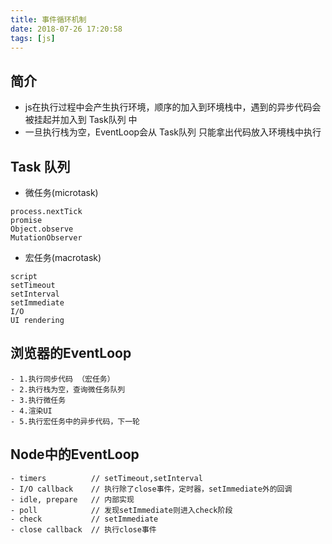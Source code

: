 ```yaml
---
title: 事件循环机制
date: 2018-07-26 17:20:58
tags: [js]
---
```


## 简介

- js在执行过程中会产生执行环境，顺序的加入到环境栈中，遇到的异步代码会被挂起并加入到 Task队列 中
- 一旦执行栈为空，EventLoop会从 Task队列 只能拿出代码放入环境栈中执行

## Task 队列

- 微任务(microtask)
```
process.nextTick
promise
Object.observe
MutationObserver
```

- 宏任务(macrotask)
```
script
setTimeout
setInterval
setImmediate
I/O
UI rendering
```

## 浏览器的EventLoop

```
- 1.执行同步代码 （宏任务）
- 2.执行栈为空，查询微任务队列
- 3.执行微任务
- 4.渲染UI
- 5.执行宏任务中的异步代码，下一轮
```

## Node中的EventLoop

```
- timers          // setTimeout,setInterval
- I/O callback    // 执行除了close事件，定时器，setImmediate外的回调
- idle, prepare   // 内部实现
- poll            // 发现setImmediate则进入check阶段
- check           // setImmediate
- close callback  // 执行close事件
```